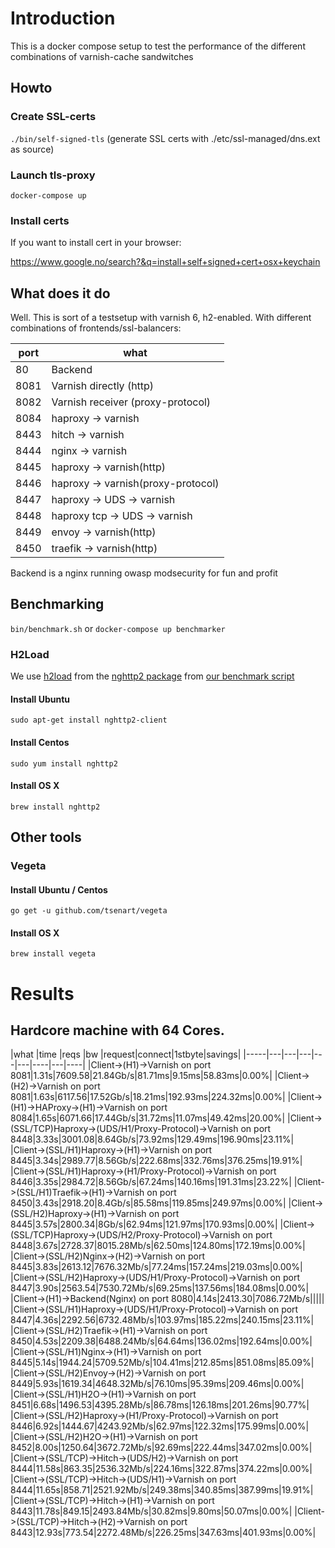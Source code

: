 # Introduction

This is a docker compose setup to test the performance of the different combinations of varnish-cache sandwitches

## Howto

### Create SSL-certs
` ./bin/self-signed-tls ` (generate SSL certs with ./etc/ssl-managed/dns.ext as source)

### Launch tls-proxy
` docker-compose up `

### Install certs

If you want to install cert in your browser:

https://www.google.no/search?&q=install+self+signed+cert+osx+keychain

## What does it do

Well. This is sort of a testsetup with varnish 6, h2-enabled. With different combinations
of frontends/ssl-balancers:

|port|what|
|----|----|
|80| Backend
|8081| Varnish directly (http)
|8082| Varnish receiver (proxy-protocol)
|8084| haproxy -> varnish
|8443| hitch -> varnish
|8444| nginx -> varnish
|8445| haproxy -> varnish(http)
|8446| haproxy -> varnish(proxy-protocol)
|8447| haproxy -> UDS -> varnish
|8448| haproxy tcp -> UDS -> varnish
|8449| envoy -> varnish(http)
|8450| traefik -> varnish(http)

Backend is a nginx running owasp modsecurity for fun and profit

## Benchmarking

`bin/benchmark.sh` or `docker-compose up benchmarker`

### H2Load

We use [h2load](https://nghttp2.org/documentation/h2load.1.html#) from the
[nghttp2 package](https://github.com/nghttp2/nghttp2) from [our benchmark script](benchmark.sh)

#### Install Ubuntu

`sudo apt-get install nghttp2-client`

#### Install Centos
`sudo yum install nghttp2`

#### Install OS X
`brew install nghttp2`

## Other tools

### Vegeta

#### Install Ubuntu / Centos

`go get -u github.com/tsenart/vegeta`

#### Install OS X

`brew install vegeta`

# Results

## Hardcore machine with 64 Cores.

|what   |time   |reqs   |bw     |request|connect|1stbyte|savings|
|-----|---|---|---|---|---|----|---|----|
|Client->(H1)->Varnish on port 8081|1.31s|7609.58|21.84Gb/s|81.71ms|9.15ms|58.83ms|0.00%|
|Client->(H2)->Varnish on port 8081|1.63s|6117.56|17.52Gb/s|18.21ms|192.93ms|224.32ms|0.00%|
|Client->(H1)->HAProxy->(H1)->Varnish on port 8084|1.65s|6071.66|17.44Gb/s|31.72ms|11.07ms|49.42ms|20.00%|
|Client->(SSL/TCP)Haproxy->(UDS/H1/Proxy-Protocol)->Varnish on port 8448|3.33s|3001.08|8.64Gb/s|73.92ms|129.49ms|196.90ms|23.11%|
|Client->(SSL/H1)Haproxy->(H1)->Varnish on port 8445|3.34s|2989.77|8.56Gb/s|222.68ms|332.76ms|376.25ms|19.91%|
|Client->(SSL/H1)Haproxy->(H1/Proxy-Protocol)->Varnish on port 8446|3.35s|2984.72|8.56Gb/s|67.24ms|140.16ms|191.31ms|23.22%|
|Client->(SSL/H1)Traefik->(H1)->Varnish on port 8450|3.43s|2918.20|8.4Gb/s|85.58ms|119.85ms|249.97ms|0.00%|
|Client->(SSL/H2)Haproxy->(H1)->Varnish on port 8445|3.57s|2800.34|8Gb/s|62.94ms|121.97ms|170.93ms|0.00%|
|Client->(SSL/TCP)Haproxy->(UDS/H2/Proxy-Protocol)->Varnish on port 8448|3.67s|2728.37|8015.28Mb/s|62.50ms|124.80ms|172.19ms|0.00%|
|Client->(SSL/H2)Nginx->(H2)->Varnish on port 8445|3.83s|2613.12|7676.32Mb/s|77.24ms|157.24ms|219.03ms|0.00%|
|Client->(SSL/H2)Haproxy->(UDS/H1/Proxy-Protocol)->Varnish on port 8447|3.90s|2563.54|7530.72Mb/s|69.25ms|137.56ms|184.08ms|0.00%|
|Client->(H1)->Backend(Nginx) on port 8080|4.14s|2413.30|7086.72Mb/s|||||
|Client->(SSL/H1)Haproxy->(UDS/H1/Proxy-Protocol)->Varnish on port 8447|4.36s|2292.56|6732.48Mb/s|103.97ms|185.22ms|240.15ms|23.11%|
|Client->(SSL/H2)Traefik->(H1)->Varnish on port 8450|4.53s|2209.38|6488.24Mb/s|64.64ms|136.02ms|192.64ms|0.00%|
|Client->(SSL/H1)Nginx->(H1)->Varnish on port 8445|5.14s|1944.24|5709.52Mb/s|104.41ms|212.85ms|851.08ms|85.09%|
|Client->(SSL/H2)Envoy->(H2)->Varnish on port 8449|5.93s|1619.34|4648.32Mb/s|76.10ms|95.39ms|209.46ms|0.00%|
|Client->(SSL/H1)H2O->(H1)->Varnish on port 8451|6.68s|1496.53|4395.28Mb/s|86.78ms|126.18ms|201.26ms|90.77%|
|Client->(SSL/H2)Haproxy->(H1/Proxy-Protocol)->Varnish on port 8446|6.92s|1444.67|4243.92Mb/s|62.97ms|122.32ms|175.99ms|0.00%|
|Client->(SSL/H2)H2O->(H1)->Varnish on port 8452|8.00s|1250.64|3672.72Mb/s|92.69ms|222.44ms|347.02ms|0.00%|
|Client->(SSL/TCP)->Hitch->(UDS/H2)->Varnish on port 8444|11.58s|863.35|2536.32Mb/s|224.16ms|322.87ms|374.22ms|0.00%|
|Client->(SSL/TCP)->Hitch->(UDS/H1)->Varnish on port 8444|11.65s|858.71|2521.92Mb/s|249.38ms|340.85ms|387.99ms|19.91%|
|Client->(SSL/TCP)->Hitch->(H1)->Varnish on port 8443|11.78s|849.15|2493.84Mb/s|30.82ms|9.80ms|50.07ms|0.00%|
|Client->(SSL/TCP)->Hitch->(H2)->Varnish on port 8443|12.93s|773.54|2272.48Mb/s|226.25ms|347.63ms|401.93ms|0.00%|
